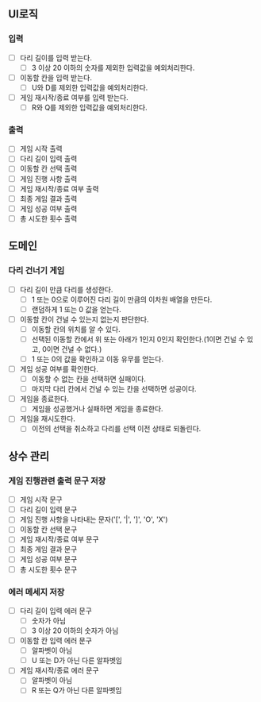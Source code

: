 ## UI로직
### 입력
 - [ ] 다리 길이를 입력 받는다.
   - [ ] 3 이상 20 이하의 숫자를 제외한 입력값을 예외처리한다.
 - [ ] 이동할 칸을 입력 받는다. 
   - [ ] U와 D를 제외한 입력값을 예외처리한다.
 - [ ] 게임 재시작/종료 여부를 입력 받는다.
   - [ ] R와 Q를 제외한 입력값을 예외처리한다.
### 출력
- [ ] 게임 시작 출력
- [ ] 다리 길이 입력 출력
- [ ] 이동할 칸 선택 출력
- [ ] 게임 진행 사항 출력
- [ ] 게임 재시작/종료 여부 출력
- [ ] 최종 게임 결과 출력
- [ ] 게임 성공 여부 출력
- [ ] 총 시도한 횟수 출력

## 도메인
### 다리 건너기 게임
- [ ] 다리 길이 만큼 다리를 생성한다.
  - [ ] 1 또는 0으로 이루어진 다리 길이 만큼의 이차원 배열을 만든다.
  - [ ] 랜덤하게 1 또는 0 값을 얻는다.
- [ ] 이동할 칸이 건널 수 있는지 없는지 판단한다.
  - [ ] 이동할 칸의 위치를 알 수 있다.
  - [ ] 선택된 이동할 칸에서 위 또는 아래가 1인지 0인지 확인한다.(1이면 건널 수 있고, 0이면 건널 수 없다.)
  - [ ] 1 또는 0의 값을 확인하고 이동 유무를 얻는다.
- [ ] 게임 성공 여부를 확인한다.
  - [ ] 이동할 수 없는 칸을 선택하면 실패이다.
  - [ ] 마지막 다리 칸에서 건널 수 있는 칸을 선택하면 성공이다.
- [ ] 게임을 종료한다.
  - [ ] 게임을 성공했거나 실패하면 게임을 종료한다.
- [ ] 게임을 재시도한다.
  - [ ] 이전의 선택을 취소하고 다리를 선택 이전 상태로 되돌린다.

## 상수 관리
### 게임 진행관련 출력 문구 저장
- [ ] 게임 시작 문구
- [ ] 다리 길이 입력 문구
- [ ] 게임 진행 사항을 나타내는 문자('[', '|', ']', 'O', 'X')
- [ ] 이동할 칸 선택 문구
- [ ] 게임 재시작/종료 여부 문구
- [ ] 최종 게임 결과 문구
- [ ] 게임 성공 여부 문구
- [ ] 총 시도한 횟수 문구
### 에러 메세지 저장
- [ ] 다리 길이 입력 에러 문구
  - [ ] 숫자가 아님
  - [ ] 3 이상 20 이하의 숫자가 아님
- [ ] 이동할 칸 입력 에러 문구
  - [ ] 알파벳이 아님
  - [ ] U 또는 D가 아닌 다른 알파벳임
- [ ] 게임 재시작/종료 에러 문구
  - [ ] 알파벳이 아님
  - [ ] R 또는 Q가 아닌 다른 알파벳임